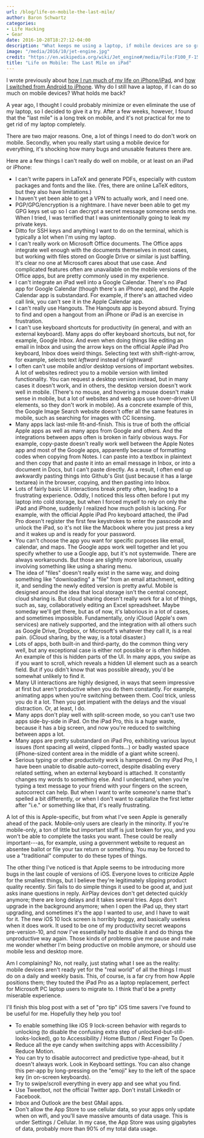 ```yaml
---
url: /blog/life-on-mobile-the-last-mile/
author: Baron Schwartz
categories:
- Life Hacking
- Gear
date: 2016-10-28T18:27:12-04:00
description: "What keeps me using a laptop, if mobile devices are so great?"
image: "/media/2016/10/jet-engine.jpg"
credit: "https://en.wikipedia.org/wiki/Jet_engine#/media/File:F100_F-15_engine.JPG"
title: "Life on Mobile: The Last Mile on iPad"
---
```


I wrote previously about [how I run much of my life on
iPhone/iPad](/blog/life-on-mobile-apps-services/), and [how I switched from
Android to iPhone](/blog/life-on-mobile-android-ios/). Why do I still have a
laptop, if I can do so much on mobile devices? What holds me back?

<!--more-->

A year ago, I thought I could probably minimize or even eliminate the use of my
laptop, so I decided to give it a try. After a few weeks, however, I found that
the "last mile" is a long trek on mobile, and it's not practical for me to get
rid of my laptop completely.

There are two major reasons. One, a lot of things I need to do don't work on
mobile. Secondly, when you really start using a mobile device for everything,
it's shocking how many bugs and unusable features there are.

Here are a few things I can't really do well on mobile, or at least on an iPad
or iPhone:

* I can't write papers in LaTeX and generate PDFs, especially with custom packages and
  fonts and the like. (Yes, there are online LaTeX editors, but they also have
  limitations.)
* I haven't yet been able to get a VPN to actually work, and I need one.
* PGP/GPG/encryption is a nightmare. I have never been able to get my GPG keys
  set up so I can decrypt a secret message someone sends me. When I tried, I was
  terrified that I was unintentionally going to leak my private keys.
* Ditto for SSH keys and anything I want to do on the terminal, which is
  typically a lot when I'm using my laptop.
* I can't really work on Microsoft Office documents. The Office apps integrate well enough with
  the documents themselves in most cases, but working with files stored on Google Drive or
  similar is just baffling. It's clear no one at Microsoft cares about that use
  case. And complicated features often are unavailable on the mobile
  versions of the Office apps, but are pretty commonly used in my experience.
* I can't integrate an iPad well into a Google Calendar. There's no iPad app for Google
  Calendar (though there's an iPhone app), and the Apple Calendar app is
  substandard. For example, if there's an attached video call link, you can't
  see it in the Apple Calendar app.
* I can't really use Hangouts. The Hangouts app is beyond absurd. Trying to find and open a
  hangout from an iPhone or iPad is an exercise in frustration.
* I can't use keyboard shortcuts for productivity (in general, and with an external
  keyboard). Many apps do offer keyboard shortcuts, but not, for example, Google
  Inbox. And even when doing things like editing an email in Inbox and using the
  arrow keys on the official Apple iPad Pro keyboard, Inbox does weird things.
  Selecting text with shift-right-arrow, for example, selects text *leftward*
  instead of rightward!
* I often can't use mobile and/or desktop versions of important websites. A lot of websites
  redirect you to a mobile version with limited functionality. You can request a
  desktop version instead, but in many cases it doesn't work, and in others, the
  desktop version doesn't work well in mobile. (There's no mouse, and hovering
  a mouse doesn't make sense in mobile, but a lot of websites and web apps use
  hover-driven UI elements, so they don't work in mobile). As a concrete example
  of this, the Google Image Search website doesn't offer all the same features
  in mobile, such as searching for images with CC licensing.
* Many apps lack last-mile fit-and-finish. This is true of both the official
  Apple apps as well as many apps from Google and others. And the integrations
  between apps often is broken in fairly obvious ways. For example, copy-paste
  doesn't really work well between the Apple Notes app and most of the Google
  apps, apparently because of formatting codes when copying from Notes. I can
  paste into a textbox in plaintext and then copy that and paste it into an
  email message in Inbox, or into a document in Docs, but I can't paste
  directly. As a result, I often end up awkwardly pasting things into Github's
  Gist (just because it has a large textarea) in the browser, copying, and then
  pasting into Inbox.
* Lots of fairly basic UI interactions break pretty often, leading to a
  frustrating experience. Oddly, I noticed this less often before I put my
  laptop into cold storage, but when I forced myself to rely on only the iPad
  and iPhone, suddenly I realized how much polish is lacking. For example, with
  the official Apple iPad Pro keyboard attached, the iPad Pro doesn't register
  the first few keystrokes to enter the passcode and unlock the iPad, so it's
  not like the Macbook where you just press a key and it wakes up and is ready
  for your password.
* You can't choose the app you want for specific purposes like email, calendar,
  and maps. The Google apps work well together and let you specify whether to
  use a Google app, but it's not systemwide. There are always workarounds. But
  those are slightly more laborious, usually involving something like using a
  sharing menu.
* The idea of "files" doesn't really exist in the same way, and doing something
  like "downloading" a "file" from an email attachment, editing it, and sending
  the newly edited version is pretty awful. Mobile is designed around the idea
  that local storage isn't the central concept, cloud sharing is. But cloud
  sharing doesn't really work for a lot of things, such as, say, collaboratively
  editing an Excel spreadsheet. Maybe someday we'll get there, but as of now,
  it's laborious in a lot of cases, and sometimes impossible. Fundamentally,
  only iCloud (Apple's own services) are natively supported, and the integration
  with all others such as Google Drive, Dropbox, or Microsoft's whatever they
  call it, is a real pain. (iCloud sharing, by the way, is a total disaster.)
* Lots of apps, both built-in and third-party, do the common thing very well,
  but any exceptional case is either not possible or is often hidden. An example
  of this is hidden parts of the UI. In many apps, you swipe as if you want to
  scroll, which reveals a hidden UI element such as a search field. But if you
  didn't know that was possible already, you'd be somewhat unlikely to find it.
* Many UI interactions are highly designed, in ways that seem impressive at
  first but aren't productive when you do them constantly. For example,
  animating apps when you're switching between them. Cool trick, unless you do
  it a lot. Then you get impatient with the delays and the visual distraction.
  Or, at least, I do.
* Many apps don't play well with split-screen mode, so you can't use two apps
  side-by-side in iPad. On the iPad Pro, this is a huge waste, because it has a
  big screen, and now you're reduced to switching between apps a lot.
* Many apps are pretty substandard on iPad Pro, exhibiting various layout issues
  (font spacing all weird, clipped fonts...) or badly wasted space (iPhone-sized
  content area in the middle of a giant white screen).
* Serious typing or other productivity work is hampered. On my iPad Pro, I have
  been unable to disable auto-correct, despite disabling every related setting,
  when an external keyboard is attached. It constantly changes my words to
  something else. And I understand, when you're typing a text message to your
  friend with your fingers on the screen, autocorrect can help. But when I want
  to write someone's name that's spelled a bit differently, or when I don't want
  to capitalize the first letter after "i.e." or something like that, it's
  really frustrating.

A lot of this is Apple-specific, but from what I've seen Apple is generally
ahead of the pack. Mobile-only users are clearly in the minority. If you're
mobile-only, a ton of little but important stuff is just broken for you, and you
won't be able to complete the tasks you want. These could be really
important---as, for example, using a government website to request an absentee
ballot or file your tax return or something. You may be forced to use a
"traditional" computer to do these types of things.

The other thing I've noticed is that Apple seems to be introducing more bugs in
the last couple of versions of iOS. Everyone loves to criticize Apple for the
smallest things, but I believe they're legitimately slipping product quality
recently. Siri fails to do simple things it used to be good at, and just asks
inane questions in reply. AirPlay devices don't get detected quickly anymore;
there are long delays and it takes several tries.  Apps don't upgrade in the
background anymore; when I open the iPad up, they start upgrading, and sometimes
it's the app I wanted to *use*, and I have to wait for it. The new iOS 10 lock
screen is horribly buggy, and basically useless when it does work. It used to be
one of my productivity secret weapons pre-version-10, and now I've essentially
had to disable it and do things the unproductive way again. Those kinds of
problems give me pause and make me wonder whether I'm being productive on mobile
anymore, or should use mobile less and desktop more.

Am I complaining? No, not really, just stating what I see as the reality: mobile
devices aren't ready yet for the "real world" of all the things I must do on a
daily and weekly basis. This, of course, is a far cry from how Apple positions
them; they touted the iPad Pro as a laptop replacement, perfect for Microsoft PC
laptop users to migrate to. I think that'd be a pretty miserable experience.

I'll finish this blog post with a set of "pro tip" iOS time savers I've found to
be useful for me. Hopefully they help you too!

* To enable something like iOS 9 lock-screen behavior with regards to unlocking
  (to disable the confusing extra step of unlocked-but-still-looks-locked), go
  to Accessibility / Home Button / Rest Finger To Open.
* Reduce all the eye candy when switching apps with Accessibility / Reduce
  Motion.
* You can try to disable autocorrect and predictive type-ahead, but it doesn't always work.
  Look in Keyboard settings. You can also change this per-app by long-pressing
  on the "emoji" key to the left of the space key (in on-screen keyboards).
* Try to swipe/scroll everything in every app and see what you find.
* Use Tweetbot, not the official Twitter app. Don't install LinkedIn or Facebook.
* Inbox and Outlook are the best GMail apps.
* Don't allow the App Store to use cellular data, so your apps only update when on
  wifi, and you'll save massive amounts of data usage. This is under Settings /
  Cellular. In my case, the App Store was using gigabytes of data, probably more
  than 90% of my total data usage.



